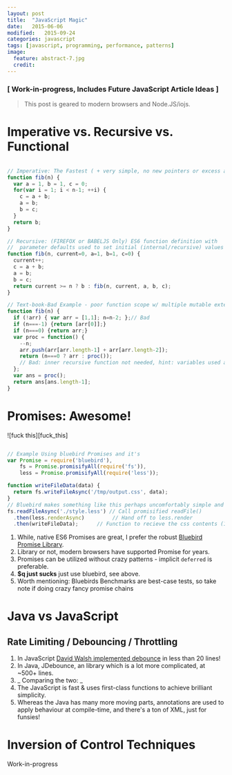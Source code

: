 ```yaml
---
layout: post
title:  "JavaScript Magic"
date:   2015-06-06
modified:   2015-09-24
categories: javascript
tags: [javascript, programming, performance, patterns]
image:
  feature: abstract-7.jpg
  credit:
---
```

### [ Work-in-progress, Includes Future JavaScript Article Ideas ]


> This post is geared to modern browsers and Node.JS/iojs.

# Imperative vs. Recursive vs. Functional

~~~javascript

// Imperative: The Fastest ( + very simple, no new pointers or excess allocs ):
function fib(n) {
  var a = 1, b = 1, c = 0;
  for(var i = 1; i < n-1; ++i) {
    c = a + b;
    a = b;
    b = c;
  }
  return b;
}

// Recursive: (FIREFOX or BABELJS Only) ES6 function definition with
//  parameter defaults used to set initial (internal/recursive) values
function fib(n, current=0, a=1, b=1, c=0) {
  current++;
  c = a + b;
  a = b;
  b = c;
  return current >= n ? b : fib(n, current, a, b, c);
}

// Text-book-Bad Example - poor function scope w/ multiple mutable external values
function fib(n) {
  if (!arr) { var arr = [1,1]; n=n-2; };// Bad
  if (n===-1) {return [arr[0]];}
  if (n===0) {return arr;}
  var proc = function() {
    --n;
    arr.push(arr[arr.length-1] + arr[arr.length-2]);
    return (n===0 ? arr : proc());
    // Bad: inner recursive function not needed, hint: variables used are from parent function scope
  };
  var ans = proc();
  return ans[ans.length-1];
}
~~~


# Promises: Awesome!

![fuck this][fuck_this]

~~~js

// Example Using bluebird Promises and it's
var Promise = require('bluebird'),
    fs = Promise.promisifyAll(require('fs')),
    less = Promise.promisifyAll(require('less'));

function writeFileData(data) {
  return fs.writeFileAsync('/tmp/output.css', data);
}
// Bluebird makes something like this perhaps uncomfortably simple and succinct:
fs.readFileAsync('./style.less') // Call promisified readFile()
  .then(less.renderAsync)         // Hand off to less.render
  .then(writeFileData);      // Function to recieve the css contents (1st parameter)

~~~
1. While, native ES6 Promises are great, I prefer the robust [Bluebird Promise Library](https://github.com/petkaantonov/bluebird/blob/master/API.md).
1. Library or not, modern browsers have supported Promise for years.
1. Promises can be utilized without crazy patterns - implicit `deferred` is preferable.
1. __$q just sucks__ just use bluebird, see above.
1. Worth mentioning: Bluebirds Benchmarks are best-case tests, so take note if doing crazy fancy promise chains



# Java vs JavaScript

## Rate Limiting / Debouncing / Throttling

1. In JavaScript [David Walsh implemented debounce](http://davidwalsh.name/essential-javascript-functions) in less than 20 lines!
1. In Java, JDebounce, an library which is a lot more complicated, at ~500+ lines.
1. _ Comparing the two: _
  1. The JavaScript is fast & uses first-class functions to achieve brilliant simplicity.
  1. Whereas the Java has many more moving parts, annotations are used to apply behaviour at compile-time, and there's a ton of XML, just for funsies!


# Inversion of Control Techniques

Work-in-progress


